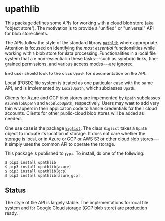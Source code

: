 # upathlib

This package defines some APIs for working with a cloud blob store (aka "object store"). The motivation is to provide a "unified" or "universal" API for blob store clients.

The APIs follow the style of the standard library
[`pathlib`](https://docs.python.org/3/library/pathlib.html) where appropriate.
Attention is focused on identifying the *most essential* functionalities
while working with a blob store for data processing.
Functionalities in a local file system that are non-essential in these tasks---such
as symbolic links, fine-grained permissions,
 and various access modes---are ignored.

End user should look to the class `Upath` for documentation on the API.

Local (POSIX) file system is treated as one particular case with the same API,
and is implemented by `LocalUpath`, which subclasses `Upath`.

Clients for Azure and GCP blob stores are implemented by `Upath` subclasses
`AzureBlobUpath` and `GcpBlobUpath`, respectively. Users may want to
add very thin wrappers in their application code to handle credentials for their cloud accounts.
Clients for other public-cloud blob stores will be added as needed.

One use case is the package [`biglist`](https://github.com/zpz/biglist).
The class `Biglist` takes a `Upath` object to indicate its location of storage.
It does not care whether the storage is local, or in Azure or GCP or AWS S3 or other
cloud blob stores---it simply uses the common API to operate the storage.

This package is published to `pypi`. To install, do one of the following:

```
$ pip3 install upathlib
$ pip3 install upathlib[azure]
$ pip3 install upathlib[gcp]
$ pip3 install upathlib[azure,gcp]
```

## Status

The style of the API is largely stable. The implementations for local file system and for Google Cloud storage
(GCP blob store) are production ready.
